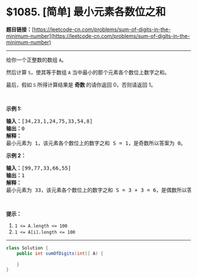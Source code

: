 # $1085. [简单] 最小元素各数位之和

**题目链接：**[https://leetcode-cn.com/problems/sum-of-digits-in-the-minimum-number](https://leetcode-cn.com/problems/sum-of-digits-in-the-minimum-number)

---

<div class="content__1Y2H">
 <div class="notranslate">
  <p>给你一个正整数的数组&nbsp;<code>A</code>。</p> 
  <p>然后计算&nbsp;<code>S</code>，使其等于数组&nbsp;<code>A</code>&nbsp;当中最小的那个元素各个数位上数字之和。</p> 
  <p>最后，假如&nbsp;<code>S</code>&nbsp;所得计算结果是&nbsp;<strong>奇数&nbsp;</strong>的请你返回 0，否则请返回 1。</p> 
  <p>&nbsp;</p> 
  <p><strong>示例 1:</strong></p> 
  <pre class="language-text"><strong>输入：</strong>[34,23,1,24,75,33,54,8]
<strong>输出：</strong>0
<strong>解释：</strong>
最小元素为 1，该元素各个数位上的数字之和 S = 1，是奇数所以答案为 0。
</pre> 
  <p><strong>示例 2：</strong></p> 
  <pre class="language-text"><strong>输入：</strong>[99,77,33,66,55]
<strong>输出：</strong>1
<strong>解释：</strong>
最小元素为 33，该元素各个数位上的数字之和 S = 3 + 3 = 6，是偶数所以答案为 1。
</pre> 
  <p>&nbsp;</p> 
  <p><strong>提示：</strong></p> 
  <ol> 
   <li><code>1 &lt;= A.length &lt;= 100</code></li> 
   <li><code>1 &lt;= A[i].length &lt;= 100</code></li> 
  </ol> 
 </div>
</div>

---

```java
class Solution {
    public int sumOfDigits(int[] A) {
        
    }
}
```